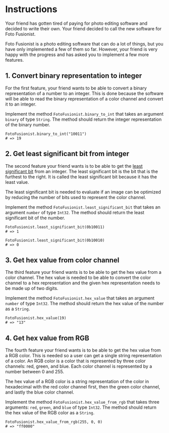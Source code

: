 # Instructions

Your friend has gotten tired of paying for photo editing software and decided to write their own.
Your friend decided to call the new software for Foto Fusionist.

Foto Fusionist is a photo editing software that can do a lot of things, but you have only implemented a few of them so far.
However, your friend is very happy with the progress and has asked you to implement a few more features.

## 1. Convert binary representation to integer

For the first feature, your friend wants to be able to convert a binary representation of a number to an integer.
This is done because the software will be able to read the binary representation of a color channel and convert it to an integer.

Implement the method `FotoFusionist.binary_to_int` that takes an argument `binary` of type `String`.
The method should return the integer representation of the binary number.

```crystal
FotoFusionist.binary_to_int("10011")
# => 19
```

## 2. Get least significant bit from integer

The second feature your friend wants is to be able to get the [least significant bit][least-significant-bit] from an integer.
The least significant bit is the bit that is the furthest to the right.
It is called the least significant bit because it has the least value.

The least significant bit is needed to evaluate if an image can be optimized by reducing the number of bits used to represent the color channel.

Implement the method `FotoFusionist.least_significant_bit` that takes an argument `number` of type `Int32`.
The method should return the least significant bit of the number.

```crystal
FotoFusionist.least_significant_bit(0b10011)
# => 1

FotoFusionist.least_significant_bit(0b10010)
# => 0
```

## 3. Get hex value from color channel

The third feature your friend wants is to be able to get the hex value from a color channel.
The hex value is needed to be able to convert the color channel to a hex representation and the given hex representation needs to be made up of two digits.

Implement the method `FotoFusionist.hex_value` that takes an argument `number` of type `Int32`.
The method should return the hex value of the number as a `String`.

```crystal
FotoFusionist.hex_value(19)
# => "13"
```

## 4. Get hex value from RGB

The fourth feature your friend wants is to be able to get the hex value from a RGB color.
This is needed so a user can get a single string representation of a color.
An RGB color is a color that is represented by three color channels: red, green, and blue.
Each color channel is represented by a number between 0 and 255.

The hex value of a RGB color is a string representation of the color in hexadecimal with the red color channel first, then the green color channel, and lastly the blue color channel.

Implement the method `FotoFusionist.hex_value_from_rgb` that takes three arguments: `red`, `green`, and `blue` of type `Int32`.
The method should return the hex value of the RGB color as a `String`.

```crystal
FotoFusionist.hex_value_from_rgb(255, 0, 0)
# => "ff0000"
```

[least-significant-bit]: https://en.wikipedia.org/wiki/Least_significant_bit
